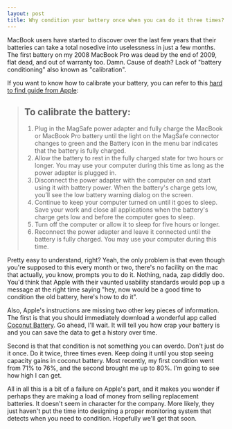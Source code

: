 ```yaml
---
layout: post
title: Why condition your battery once when you can do it three times?
---
```



MacBook users have started to discover over the last few years that their batteries can take a total nosedive into uselessness in just a few months. The first battery on my 2008 MacBook Pro was dead by the end of 2009, flat dead, and out of warranty too. Damn. Cause of death? Lack of "battery conditioning" also known as "calibration".

If you want to know how to calibrate your battery, you can refer to this <a href="http://docs.info.apple.com/article.html?path=mac/10.4/en/mh2339.html">hard to find guide from Apple</a>:

<blockquote>
            <h2>To calibrate the battery:</h2>
            <ol><li>Plug in the MagSafe power adapter and fully charge 
the MacBook or MacBook Pro battery until the light on the MagSafe 
connector changes to green and the Battery icon in the menu bar 
indicates that the battery is fully charged.  </li><li>Allow the battery to rest in the fully charged state 
for two hours or longer. You may use your computer during this time as 
long as the power adapter is plugged in.  </li><li>Disconnect the power adapter with the computer on and
 start using it with battery power. When the battery's charge gets low, 
you&rsquo;ll see the low battery warning dialog on the screen.  </li><li>Continue to keep your computer turned on until it 
goes to sleep. Save your work and close all applications when the 
battery's charge gets low and before the computer goes to sleep.  </li><li>Turn off the computer or allow it to sleep for five hours or longer.</li><li>Reconnect the power adapter and leave it connected 
until the battery is fully charged. You may use your computer during 
this time.  </li></ol>
         </blockquote>

Pretty easy to understand, right? Yeah, the only problem is that even though you're supposed to this every month or two, there's no facility on the mac that actually, you know, prompts you to do it. Nothing, nada, zap diddly doo. You'd think that Apple with their vaunted usability standards would pop up a message at the right time saying "hey, now would be a good time to condition the old battery, here's how to do it".

Also, Apple's instructions are missing two other key pieces of information. The first is that you should immediately download a wonderful app called <a href="http://www.coconut-flavour.com/coconutbattery/">Coconut Battery</a>. Go ahead, I'll wait. It will tell you how crap your battery is and you can save the data to get a history over time.

Second is that that condition is not something you can overdo. Don't just do it once. Do it twice, three times even. Keep doing it until you stop seeing&#160; capacity gains in coconut battery. Most recently, my first condition went from 71% to 76%, and the second brought me up to 80%. I'm going to see how high I can get.

All in all this is a bit of a failure on Apple's part, and it makes you wonder if perhaps they are making a load of money from selling replacement batteries. It doesn't seem in character for the company. More likely, they just haven't put the time into designing a proper monitoring system that detects when you need to condition. Hopefully we'll get that soon.
